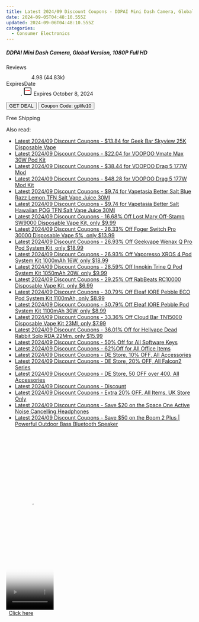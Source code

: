 ```yaml
---
title: Latest 2024/09 Discount Coupons - DDPAI Mini Dash Camera, Global Version, 1080P Full HD
date: 2024-09-05T04:48:10.555Z
updated: 2024-09-06T04:48:10.555Z
categories:
  - Consumer Electronics
---
```



<div class="max-w-4xl mx-auto grid grid-cols-1 lg:max-w-5xl lg:gap-x-20 lg:grid-cols-2">
  <div class="relative p-3 col-start-1 row-start-1 flex flex-col-reverse rounded-lg bg-gradient-to-t from-black/75 via-black/0 sm:bg-none sm:row-start-2 sm:p-0 lg:row-start-1">
    <h5 class="mt-1 text-lg font-semibold text-white sm:text-slate-900 md:text-2xl dark:sm:text-white">DDPAI Mini Dash Camera, Global Version, 1080P Full HD</h5>
  </div>
  
  <div class="col-start-1 col-end-3 row-start-1 grid gap-4 sm:mb-6 sm:grid-cols-4 lg:col-start-2 lg:row-span-6 lg:row-end-6 lg:mb-0 lg:gap-6">
    
  </div>
  <dl class="row-start-2 mt-4 flex items-center text-xs font-medium sm:row-start-3 sm:mt-1 md:mt-2.5 lg:row-start-2">
    <dt class="sr-only">Reviews</dt>
    <dd class="flex items-center text-indigo-600 dark:text-indigo-400">
      <svg width="24" height="24" fill="none" aria-hidden="true" class="mr-1 stroke-current dark:stroke-indigo-500">
        <path d="m12 5 2 5h5l-4 4 2.103 5L12 16l-5.103 3L9 14l-4-4h5l2-5Z" stroke-width="2" stroke-linecap="round" stroke-linejoin="round" />
      </svg>
      <span>4.98 <span class="font-normal text-slate-400">(44.83k)</span></span>
    </dd>
    <dt class="sr-only">ExpiresDate</dt>
    <dd class="flex items-center">
      <svg width="2" height="2" aria-hidden="true" fill="currentColor" class="mx-3 text-slate-300">
        <circle cx="1" cy="1" r="1" />
      </svg>
      <svg width="24" height="24" viewBox="0 0 24 24" fill="none" stroke="currentColor" stroke-width="2">
        <rect x="3" y="3" width="18" height="18" rx="2" fill="#fff" />
        <path d="M6 10L18 10" stroke="red" stroke-width="2" fill="none" />
        <path d="M10 6L10 18" stroke="#fff" stroke-width="2" fill="none" />
      </svg>
      Expires October 8, 2024    </dd>
  </dl>
  <div class="col-start-1 row-start-3 mt-4 self-center sm:col-start-2 sm:row-span-2 sm:row-start-2 sm:mt-0 lg:col-start-1 lg:row-start-3 lg:row-end-4 lg:mt-6">
    <button type="button" onClick="javascript:window.open(decodeURIComponent('https%3A%2F%2Fwww.shareasale.com%2Fu.cfm%3Fd%3D1118369%26m%3D97331%26u%3D4338022'), '_blank');void(0);" class="rounded-lg bg-red-600 px-3 py-2 text-sm font-medium leading-6 text-white">GET DEAL</button>
    <button type="button" onClick="javascript:window.open(decodeURIComponent('https%3A%2F%2Fwww.shareasale.com%2Fu.cfm%3Fd%3D1118369%26m%3D97331%26u%3D4338022'), '_blank');void(0);" class="border-dashed border-2 border-indigo-600 bg-green-100 text-sm leading-6 font-medium py-2 px-3 rounded-lg">Coupon Code: gplife10</button>
  </div>
  <p class="col-start-1 mt-4 text-sm leading-6 sm:col-span-2 lg:col-span-1 lg:row-start-4 lg:mt-6 dark:text-slate-400">
    Free Shipping 
  </p>
</div>
<span class="atpl-alsoreadstyle">Also read:</span>
<div><ul>
<li><a href="https://coupons.techidaily.com/coupon-1228765-share-59344-sale/"><u>Latest 2024/09 Discount Coupons - $13.84 for Geek Bar Skyview 25K Disposable Vape</u></a></li>
<li><a href="https://coupons.techidaily.com/coupon-1228020-share-59344-sale/"><u>Latest 2024/09 Discount Coupons - $22.04 for VOOPOO Vmate Max 30W Pod Kit</u></a></li>
<li><a href="https://coupons.techidaily.com/coupon-1228117-share-59344-sale/"><u>Latest 2024/09 Discount Coupons - $38.44 for VOOPOO Drag 5 177W Mod</u></a></li>
<li><a href="https://coupons.techidaily.com/coupon-1228094-share-59344-sale/"><u>Latest 2024/09 Discount Coupons - $48.28 for VOOPOO Drag 5 177W Mod Kit</u></a></li>
<li><a href="https://coupons.techidaily.com/coupon-1227850-share-59344-sale/"><u>Latest 2024/09 Discount Coupons - $9.74 for Vapetasia Better Salt Blue Razz Lemon TFN Salt Vape Juice 30Ml</u></a></li>
<li><a href="https://coupons.techidaily.com/coupon-1227849-share-59344-sale/"><u>Latest 2024/09 Discount Coupons - $9.74 for Vapetasia Better Salt Hawaiian POG TFN Salt Vape Juice 30Ml</u></a></li>
<li><a href="https://coupons.techidaily.com/coupon-1086968-share-90958-sale/"><u>Latest 2024/09 Discount Coupons - 16.68% Off Lost Mary Off-Stamp SW9000 Disposable Vape Kit, only $9.99</u></a></li>
<li><a href="https://coupons.techidaily.com/coupon-1228778-share-90958-sale/"><u>Latest 2024/09 Discount Coupons - 26.33% Off Foger Switch Pro 30000 Disposable Vape 5%, only $13.99</u></a></li>
<li><a href="https://coupons.techidaily.com/coupon-1228182-share-90958-sale/"><u>Latest 2024/09 Discount Coupons - 26.93% Off Geekvape Wenax Q Pro Pod System Kit, only $18.99</u></a></li>
<li><a href="https://coupons.techidaily.com/coupon-1106332-share-90958-sale/"><u>Latest 2024/09 Discount Coupons - 26.93% Off Vaporesso XROS 4 Pod System Kit 1000mAh 16W, only $18.99</u></a></li>
<li><a href="https://coupons.techidaily.com/coupon-1228185-share-90958-sale/"><u>Latest 2024/09 Discount Coupons - 28.59% Off Innokin Trine Q Pod System Kit 1050mAh 20W, only $9.99</u></a></li>
<li><a href="https://coupons.techidaily.com/coupon-1064927-share-90958-sale/"><u>Latest 2024/09 Discount Coupons - 29.25% Off RabBeats RC10000 Disposable Vape Kit, only $6.99</u></a></li>
<li><a href="https://coupons.techidaily.com/coupon-1228773-share-90958-sale/"><u>Latest 2024/09 Discount Coupons - 30.79% Off Eleaf IORE Pebble ECO Pod System Kit 1100mAh, only $8.99</u></a></li>
<li><a href="https://coupons.techidaily.com/coupon-1228772-share-90958-sale/"><u>Latest 2024/09 Discount Coupons - 30.79% Off Eleaf IORE Pebble Pod System Kit 1100mAh 30W, only $8.99</u></a></li>
<li><a href="https://coupons.techidaily.com/coupon-1103109-share-90958-sale/"><u>Latest 2024/09 Discount Coupons - 33.36% Off Cloud Bar TN15000 Disposable Vape Kit 23Ml, only $7.99</u></a></li>
<li><a href="https://coupons.techidaily.com/coupon-988889-share-90958-sale/"><u>Latest 2024/09 Discount Coupons - 36.01% Off for Hellvape Dead Rabbit Solo RDA 22Mm, only $15.99</u></a></li>
<li><a href="https://coupons.techidaily.com/coupon-988301-share-102236-sale/"><u>Latest 2024/09 Discount Coupons - 50% Off for All Software Keys</u></a></li>
<li><a href="https://coupons.techidaily.com/coupon-988304-share-102236-sale/"><u>Latest 2024/09 Discount Coupons - 62%Off for All Office Items</u></a></li>
<li><a href="https://coupons.techidaily.com/coupon-1228563-share-150021-sale/"><u>Latest 2024/09 Discount Coupons - DE Store, 10% OFF, All Accessories</u></a></li>
<li><a href="https://coupons.techidaily.com/coupon-1228571-share-150021-sale/"><u>Latest 2024/09 Discount Coupons - DE Store, 20% OFF, All Falcon2 Series</u></a></li>
<li><a href="https://coupons.techidaily.com/coupon-1228564-share-150021-sale/"><u>Latest 2024/09 Discount Coupons - DE Store, 50 OFF over 400, All Accessories</u></a></li>
<li><a href="https://coupons.techidaily.com/coupon-1155738-share-157785-sale/"><u>Latest 2024/09 Discount Coupons - Discount</u></a></li>
<li><a href="https://coupons.techidaily.com/coupon-1228754-share-150021-sale/"><u>Latest 2024/09 Discount Coupons - Extra 20% OFF, All Items, UK Store Only</u></a></li>
<li><a href="https://coupons.techidaily.com/coupon-1228576-share-126653-sale/"><u>Latest 2024/09 Discount Coupons - Save $20 on the Space One Active Noise Cancelling Headphones</u></a></li>
<li><a href="https://coupons.techidaily.com/coupon-1228577-share-126653-sale/"><u>Latest 2024/09 Discount Coupons - Save $50 on the Boom 2 Plus | Powerful Outdoor Bass Bluetooth Speaker</u></a></li>
</ul></div>

<ins class="adsbygoogle"
      style="display:block"
      data-ad-client="ca-pub-7571918770474297"
      data-ad-slot="8358498916"
      data-ad-format="auto"
      data-full-width-responsive="true"></ins>
<!-- affiliate ads begin -->
<span id="1977020">
					<video width="128" height="480" style="cursor:pointer"
           poster="//a.impactradius-go.com/display-clicktoplayimage/1977020.png"
           onclick="if(!this.playClicked){this.play();this.setAttribute('controls',true);this.playClicked=true;}">
	   <source src="//a.impactradius-go.com/display-ad/22993-1977020">
	   <img src="//a.impactradius-go.com/display-clicktoplayimage/1977020.png" style="border: none; height: 100%; width: 100%; object-fit: contain">
	</video>
	<div style="width:80px;text-align:center"><a href="javascript:window.open(decodeURIComponent('https%3A%2F%2Fhomestyler.sjv.io%2Fc%2F5597632%2F1977020%2F22993'), '_blank');void(0);">Click here</a></div>
</span>
<img height="0" width="0" src="https://imp.pxf.io/i/5597632/1977020/22993" style="position:absolute;visibility:hidden;" border="0" />
<!-- affiliate ads end -->